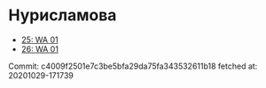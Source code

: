 # Нурисламова
- [25: WA 01](25.md)
- [26: WA 01](26.md)

Commit: c4009f2501e7c3be5bfa29da75fa343532611b18
 fetched at: 20201029-171739

